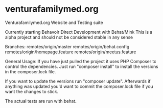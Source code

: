# venturafamilymed.org
Venturafamilymed.org Website and Testing suite

Currently starting Behavoir Direct Development with Behat/Mink
This is a alpha project and should not be considered stable in any sense

Branches:
  remotes/origin/master
  remotes/origin/behat.config
  remotes/origin/homepage.feature
  remotes/origin/meetus.feature

General Usage:
If you have just pulled the project it uses PHP Composer to control the dependencies.
Just run "composer install" to install the versions in the composer.lock file.

If you want to update the versions run "composer update".  Afterwards if anything was
updated you'd want to commit the composer.lock file if you want the changes to stick.

The actual tests are run with behat.
